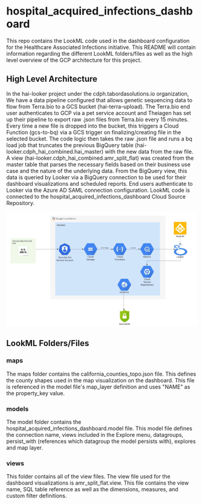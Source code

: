 # hospital_acquired_infections_dashboard

This repo contains the LookML code used in the dashboard configuration for the Healthcare Associated Infections initiative. This README will contain information regarding the different LookML folders/files as well as the high level overview of the GCP architecture for this project.

## High Level Architecture

In the hai-looker project under the cdph.tabordasolutions.io organization, We have a data pipeline configured that allows genetic sequencing data to flow from Terra.bio to a GCS bucket (hai-terra-upload). The Terra.bio end user authenticates to GCP via a pet service account and Theiagen has set up their pipeline to export raw .json files from Terra.bio every 15 minutes. Every time a new file is dropped into the bucket, this triggers a Cloud Function (gcs-to-bq) via a GCS trigger on finalizing/creating file in the selected bucket. The code logic then takes the raw .json file and runs a bq load job that truncates the previous BigQuery table (hai-looker.cdph_hai_combined.hai_master) with the new data from the raw file. A view (hai-looker.cdph_hai_combined.amr_split_flat) was created from the master table that parses the necessary fields based on their business use case and the nature of the underlying data. From the BigQuery view, this data is queried by Looker via a BigQuery connection to be used for their dashboard visualizations and scheduled reports. End users authenticate to Looker via the Azure AD SAML connection configuration. LookML code is connected to the  hospital_acquired_infections_dashboard Cloud Source Repository.

![Alt Text](hai-looker.jpeg)

## LookML Folders/Files

### maps

The maps folder contains the california_counties_topo.json file. This defines the county shapes used in the map visualization on the dashboard. This file is referenced in the model file's map_layer definition and uses "NAME" as the property_key value.

### models

The model folder contains the hospital_acquired_infections_dashboard.model file. This model file defines the connection name, views included in the Explore menu, datagroups, persist_with (references which datagroup the model persists with), explores and map layer.

### views

This folder contains all of the view files. The view file used for the dashboard visualizations is amr_split_flat.view. This file contains the view name, SQL table reference as well as the dimensions, measures, and custom filter definitions.

